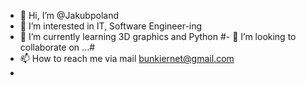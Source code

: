 - 👋 Hi, I’m @Jakubpoland
- 👀 I’m interested in IT, Software Engineer-ing
- 🌱 I’m currently learning 3D graphics and Python
#- 💞️ I’m looking to collaborate on ...#
- 📫 How to reach me via mail bunkiernet@gmail.com
-

<!---
Jakubpoland/Jakubpoland is a ✨ special ✨ repository because its `README.md` (this file) appears on your GitHub profile.
You can click the Preview link to take a look at your changes.
--->
